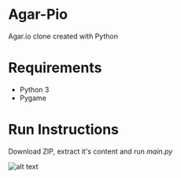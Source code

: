 # Agar-Pio
Agar.io clone created with Python

# Requirements
- Python 3
- Pygame

# Run Instructions
Download ZIP, extract it's content and run *main.py* 


![alt text](https://github.com/mifka01/agar-py/blob/master/images/agar.png?raw=true)

